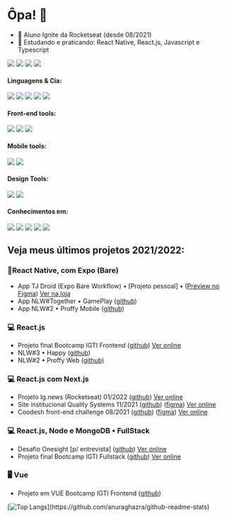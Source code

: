 # Ôpa! 👋

- 🚀 Aluno Ignite da Rocketseat (desde 08/2021)
- 🌱 Estudando e praticando: React Native, React.js, Javascript e Typescript

[<img src="https://img.shields.io/badge/portfolio-242424?style=for-the-badge&logo=pandora&logoColor=white" />](https://portfolio.pedropaulo.dev)
[<img src="https://img.shields.io/badge/linkedin-%230077B5.svg?&style=for-the-badge&logo=linkedin&logoColor=white" />](https://linkedin.com/in/pedropaulodf)
[<img src="https://img.shields.io/badge/gmail-%23D14836.svg?&style=for-the-badge&logo=gmail&logoColor=white" />](mailto:pedropaulotj@gmail.com)
[<img src="https://img.shields.io/badge/Behance-0054F7?style=for-the-badge&logo=behance&logoColor=white" />](https://www.behance.net/pedropaulodev)

#### Linguagens & Cia:
[<img src="https://img.shields.io/badge/JavaScript-323330?style=for-the-badge&logo=javascript&logoColor=F7DF1E" />](#) 
[<img src="https://img.shields.io/badge/TypeScript-007ACC?style=for-the-badge&logo=typescript&logoColor=white" />](#) 
[<img src="https://img.shields.io/badge/PHP-777BB4?style=for-the-badge&logo=php&logoColor=white" />](#) 
[<img src="https://img.shields.io/badge/styled--components-DB7093?style=for-the-badge&logo=styled-components&logoColor=white" />](#) 
[<img src="https://img.shields.io/badge/Sass-CC6699?style=for-the-badge&logo=sass&logoColor=white" />](#) 

#### Front-end tools:
[<img src="https://img.shields.io/badge/React-20232A?style=for-the-badge&logo=react&logoColor=61DAFB" />](#) 
[<img src="https://img.shields.io/badge/next.js-000000?style=for-the-badge&logo=nextdotjs&logoColor=white" />](#) 
[<img src="https://img.shields.io/badge/Material--UI-0081CB?style=for-the-badge&logo=material-ui&logoColor=white" />](#) 

#### Mobile tools:
[<img src="https://img.shields.io/badge/React_Native-20232A?style=for-the-badge&logo=react&logoColor=61DAFB" />](#) 
[<img src="https://img.shields.io/badge/Expo-1B1F23?style=for-the-badge&logo=expo&logoColor=white" />](#) 

#### Design Tools:
[<img src="https://img.shields.io/badge/Figma-F24E1E?style=for-the-badge&logo=figma&logoColor=white" />](#) 
[<img src="https://img.shields.io/badge/Photoshop-0a446b?style=for-the-badge&logo=Adobe-Photoshop&labelColor=0a446b" />](#)

#### Conhecimentos em:
[<img src="https://img.shields.io/badge/Git-F05032?style=for-the-badge&logo=git&logoColor=white" />](#) 
[<img src="https://img.shields.io/badge/Insomnia-5849be?style=for-the-badge&logo=Insomnia&logoColor=white" />](#) 
[<img src="https://img.shields.io/badge/MySQL-005C84?style=for-the-badge&logo=mysql&logoColor=white" />](#) 
[<img src="https://img.shields.io/badge/MongoDB-4EA94B?style=for-the-badge&logo=mongodb&logoColor=white" />](#) 
[<img src="https://img.shields.io/badge/Google_Play-414141?style=for-the-badge&logo=google-play&logoColor=white" />](#) 

## Veja meus últimos projetos 2021/2022:

### 📱React Native, com Expo (Bare)
* App TJ Droid (Expo Bare Workflow) • [Projeto pessoal] • ([Preview no Figma](https://www.figma.com/file/GYGs01Krnqj65ccpwY0pEn/App-TJ-Droid-1.0?node-id=0%3A1)) [Ver na loja](https://play.google.com/store/apps/details?id=dev.pedropaulo.tjdroid)
* App NLW#Together • GamePlay ([github](https://github.com/pedropaulodf/nlw5-gameplay))
* App NLW#2 • Proffy Mobile ([github](https://github.com/pedropaulodf/nlw2-omnistack-proffy))

### 💻 React.js 
* Projeto final Bootcamp IGTI Frontend ([github](https://github.com/pedropaulodf/igti-frontend-projeto-final-react)) [Ver online](https://igti-frontend-projeto-final-react.vercel.app/)
* NLW#3 • Happy ([github](https://github.com/pedropaulodf/nlw3-omnistack-happy))
* NLW#2 • Proffy Web ([github](https://github.com/pedropaulodf/nlw2-omnistack-proffy))

### 💻 React.js com Next.js 
* Projeto Ig.news (Rocketseat) 01/2022 ([github](https://github.com/pedropaulodf/ignite-ignews)) [Ver online](https://ignews-pedropaulodf.vercel.app/)
* Site institucional Quality Systems 11/2021 ([github](https://github.com/pedropaulodf/sitequalityport)) ([figma](https://www.figma.com/file/Bh8OO6OQ2R9niuzw6igtvY/Site-Quality)) [Ver online](https://sitequalityportfolio.vercel.app/)
* Coodesh front-end challenge 08/2021 ([github](https://github.com/pedropaulodf/coodesh-challenge)) ([figma](https://www.figma.com/file/D8LqvUJbPD4lDKKm42bqHr/Coodesh-Front-end-Challenge?node-id=0%3A1)) [Ver online](https://coodesh-front-end-challenge.vercel.app/)

### 💻 React.js, Node e MongoDB • FullStack 
* Desafio Onesight [p/ entrevista] ([github](https://github.com/pedropaulodf/desafio-onesight)) [Ver online](https://desafio-onesight.vercel.app/)
* Projeto final Bootcamp IGTI Fullstack ([github](https://github.com/pedropaulodf/igti-fullstack-projeto-final-react)) [Ver online](https://igti-fullstack-projeto-final-react.vercel.app/)

### 🖥️ Vue 
* Projeto em VUE Bootcamp IGTI Frontend ([github](https://github.com/pedropaulodf/igti-frontend-vue-petshop))

[![Top Langs](https://github-readme-stats.vercel.app/api/top-langs/?username=pedropaulodf&layout=compact&theme=dark&custom_title=Linguagens%20mais%20utilizadas:)](https://github.com/anuraghazra/github-readme-stats)

